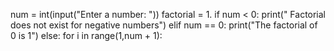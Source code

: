 num = int(input("Enter a number: "))
factorial = 1.
if num < 0:
print(" Factorial does not exist for negative numbers")
elif num == 0:
print("The factorial of 0 is 1")
else:
for i in range(1,num + 1):
 
